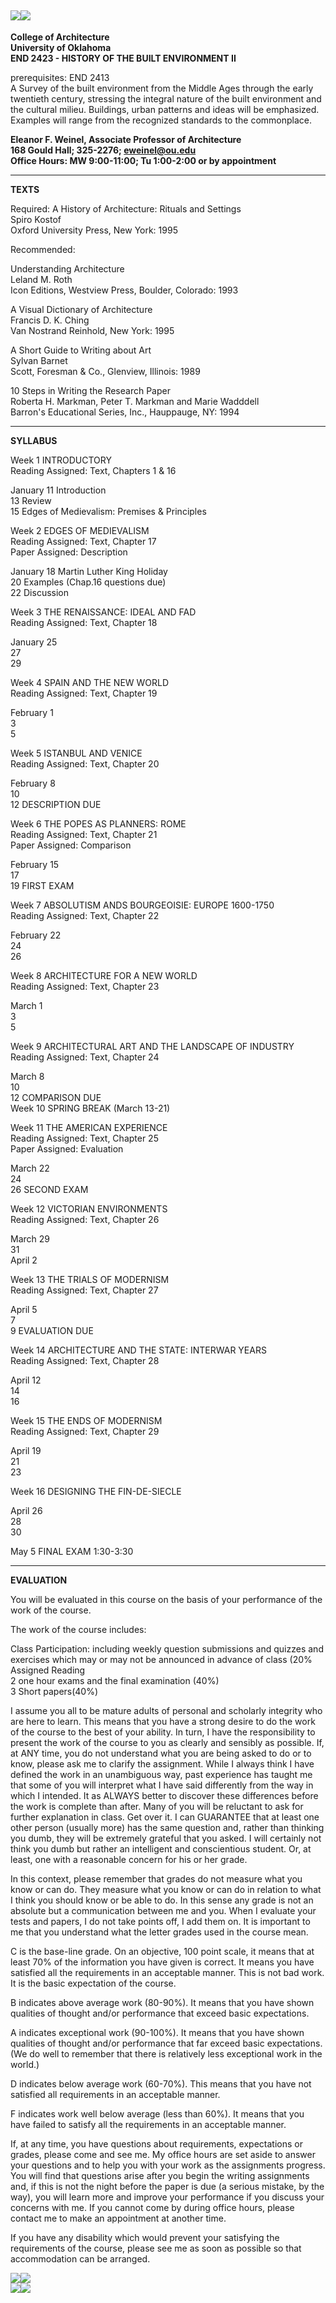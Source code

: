   ![](COAspin1.gif)![](ENDtitle.jpg)  
---  
  
**College of Architecture**  
**University of Oklahoma**  
**END 2423 - HISTORY OF THE BUILT ENVIRONMENT II**

prerequisites: END 2413  
A Survey of the built environment from the Middle Ages through the early
twentieth century, stressing the integral nature of the built environment and
the cultural milieu.  Buildings, urban patterns and ideas will be emphasized.
Examples will range from the recognized standards to the commonplace.

**Eleanor F. Weinel, Associate Professor of Architecture**  
**168 Gould Hall; 325-2276; eweinel@ou.edu**  
**Office Hours:   MW 9:00-11:00; Tu 1:00-2:00 or by appointment**

* * *

**TEXTS**

Required:  A History of Architecture: Rituals and Settings  
  Spiro Kostof  
  Oxford University Press, New York: 1995

Recommended:

 Understanding Architecture  
 Leland M. Roth  
 Icon Editions, Westview Press, Boulder, Colorado: 1993

 A Visual Dictionary of Architecture  
 Francis D. K. Ching  
 Van Nostrand Reinhold, New York: 1995

 A Short Guide to Writing about Art  
 Sylvan Barnet  
 Scott, Foresman & Co., Glenview, Illinois: 1989

  10 Steps in Writing the Research Paper  
  Roberta H. Markman, Peter T. Markman and Marie Wadddell  
  Barron's Educational Series, Inc., Hauppauge, NY: 1994

* * *

**SYLLABUS**  


Week 1 INTRODUCTORY  
 Reading Assigned:  Text, Chapters 1 & 16  


January   11  Introduction  
               13  Review    
               15  Edges of Medievalism: Premises & Principles 

Week 2   EDGES OF MEDIEVALISM  
               Reading Assigned: Text, Chapter 17   
               Paper Assigned:  Description 

January   18  Martin Luther King Holiday  
                20  Examples (Chap.16 questions due)   
                22  Discussion 

Week 3   THE RENAISSANCE: IDEAL AND FAD  
               Reading Assigned:  Text, Chapter 18 

January    25  
                27   
                29 

Week 4   SPAIN AND THE NEW WORLD  
               Reading Assigned:  Text, Chapter 19 

February   1  
                 3   
                 5 

Week 5   ISTANBUL AND VENICE  
                Reading Assigned:  Text, Chapter 20 

February   8  
                10   
                12  DESCRIPTION DUE 

Week 6   THE POPES AS PLANNERS: ROME  
               Reading Assigned:  Text, Chapter 21    
               Paper Assigned: Comparison 

February  15  
                17   
                19  FIRST EXAM 

Week 7   ABSOLUTISM ANDS BOURGEOISIE: EUROPE 1600-1750  
               Reading Assigned:  Text, Chapter 22 

February  22  
                24   
                26 

Week 8   ARCHITECTURE FOR A NEW WORLD  
               Reading Assigned:  Text, Chapter 23 

March       1  
                 3   
                 5 

Week 9   ARCHITECTURAL ART AND THE LANDSCAPE OF INDUSTRY  
               Reading Assigned:  Text, Chapter 24 

March      8  
                10    
                12  COMPARISON DUE   
                                                                                                                                       Week 10  SPRING BREAK (March 13-21) 

Week 11  THE AMERICAN EXPERIENCE  
               Reading Assigned:  Text, Chapter 25   
               Paper Assigned:  Evaluation   


March     22  
               24   
               26 SECOND EXAM   


Week 12  VICTORIAN ENVIRONMENTS  
               Reading Assigned:  Text, Chapter 26 

March     29  
               31   
April         2  


Week 13  THE TRIALS OF MODERNISM  
               Reading Assigned:  Text, Chapter 27 

April        5  
                7   
                9  EVALUATION DUE   


Week 14  ARCHITECTURE AND THE STATE: INTERWAR YEARS  
               Reading Assigned:  Text, Chapter 28 

April       12  
               14   
               16 

Week 15  THE ENDS OF MODERNISM  
               Reading Assigned:  Text, Chapter 29 

April       19  
               21   
               23 

Week 16  DESIGNING THE FIN-DE-SIECLE

April       26  
               28   
               30 

May         5 FINAL EXAM  1:30-3:30

* * *

**EVALUATION**

You will be evaluated in this course on the basis of your performance of the
work of the course.

The work of the course includes:

Class Participation: including weekly question submissions and quizzes and
exercises which may or may not be announced in advance of class (20% Assigned
Reading  
2 one hour exams and the final examination (40%)  
3 Short papers(40%)  


I assume you all to be mature adults of personal and scholarly integrity who
are here to learn.  This means that you have a strong desire to do the work of
the course to the best of your ability.  In turn, I have the responsibility to
present the work of the course to you as clearly and sensibly as possible.
If, at ANY time, you do not understand what you are being asked to do or to
know, please ask me to clarify the assignment.  While I always think I have
defined the work in an unambiguous way, past experience has taught me that
some of you will interpret what I have said differently from the way in which
I intended. It as ALWAYS better to discover these differences before the work
is complete than after.  Many of you will be reluctant to ask for further
explanation in class.  Get over it.  I can GUARANTEE that at least one other
person (usually more) has the same question and, rather than thinking you
dumb, they will be extremely grateful that you asked.  I will certainly not
think you dumb but rather an intelligent and conscientious student.  Or, at
least, one with a reasonable concern for his or her grade.

In this context, please remember that grades do not measure what you know or
can do.  They measure what you know or can do in relation to what I think you
should know or be able to do.  In this sense any grade is not an absolute but
a communication between me and you.  When I evaluate your tests and papers, I
do not take points off, I add them on.  It is important to me that you
understand what the letter grades used in the course mean.

C  is the base-line grade.   On an objective, 100 point scale, it means that
at least 70% of the information you have given is correct.  It means you have
satisfied all the requirements in an acceptable manner. This is not bad work.
It is the basic expectation of the course.

B  indicates above average work (80-90%).  It means that you have shown
qualities of thought and/or performance that exceed basic expectations.

A  indicates exceptional work  (90-100%).  It means that you have shown
qualities of thought and/or performance that far exceed basic expectations.
(We do well to remember that there is relatively less exceptional work in the
world.)

D  indicates below average work (60-70%).  This means that you have not
satisfied all requirements in an acceptable manner.

F  indicates work well below average (less than 60%).  It means that you have
failed to satisfy all the requirements in an acceptable manner.

If, at any time, you have questions about requirements, expectations or
grades, please come and see me.  My office hours are set aside to answer your
questions and to help you with your work as the assignments progress.  You
will find that questions arise after you begin the writing assignments and, if
this is not the night before the paper is due (a serious mistake, by the way),
you will learn more and improve your performance if you discuss your concerns
with me.  If you cannot come by during office hours, please contact me to make
an appointment at another time.

If you have any disability which would prevent your satisfying the
requirements of the course, please see me as soon as possible so that
accommodation can be arranged.  
  
![](assign.jpg)![](slides.jpg)  
![](email1.jpg)![](email2.jpg)

